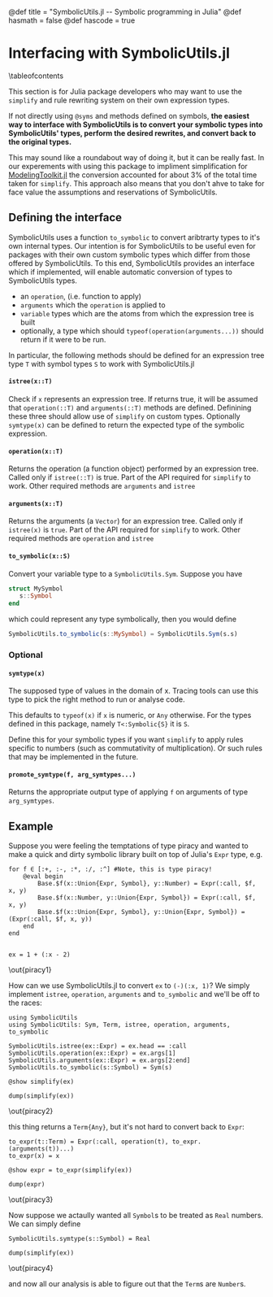 @def title = "SymbolicUtils.jl -- Symbolic programming in Julia"
@def hasmath = false
@def hascode = true
<!-- Note: by default hasmath == true and hascode == false. You can change this in
the config file by setting hasmath = false for instance and just setting it to true
where appropriate -->

# Interfacing with SymbolicUtils.jl

\tableofcontents <!-- you can use \toc as well -->

This section is for Julia package developers who may want to use the `simplify` and rule rewriting system on their own expression types.

If not directly using `@syms` and methods defined on symbols, **the easiest way to interface with SymbolicUtils  is to convert your symbolic types into SymbolicUtils' types, perform the desired rewrites, and convert back to the original types.**

This may sound like a roundabout way of doing it, but it can be really fast. In our experements with using this package to impliment simplification for [ModelingToolkit.jl](https://mtk.sciml.ai/dev/) the conversion accounted for about 3% of the total time taken for `simplify`. This approach also means that you don't ahve to take for face value the assumptions and reservations of SymbolicUtils.

## Defining the interface

SymbolicUtils uses a function `to_symbolic` to convert aribtrarty types to it's own internal types. Our intention is for SymbolicUtils to be useful even for packages with their own custom symbolic types which
differ from those offered by SymbolicUtils. To this end, SymbolicUtils provides an interface which if implemented, will enable automatic conversion of types to SymbolicUtils types.

*  an `operation`, (i.e. function to apply)
* `arguments` which the `operation` is applied to
* `variable` types which are the atoms from which the expression tree is built 
* optionally, a type which should `typeof(operation(arguments...))` should return if it were to be run.

In particular, the following methods should be defined for an expression tree type `T` with symbol types `S` to  work
with SymbolicUtils.jl

#### `istree(x::T)`

Check if `x` represents an expression tree. If returns true,
it will be assumed that `operation(::T)` and `arguments(::T)`
methods are defined. Definining these three should allow use
of `simplify` on custom types. Optionally `symtype(x)` can be
defined to return the expected type of the symbolic expression.

#### `operation(x::T)`

Returns the operation (a function object) performed by an expression
tree. Called only if `istree(::T)` is true. Part of the API required
for `simplify` to work. Other required methods are `arguments` and `istree`

#### `arguments(x::T)`

Returns the arguments (a `Vector`) for an expression tree.
Called only if `istree(x)` is `true`. Part of the API required
for `simplify` to work. Other required methods are `operation` and `istree`

#### `to_symbolic(x::S)`
Convert your variable type to a `SymbolicUtils.Sym`. Suppose you have
```julia
struct MySymbol
   s::Symbol
end
```
which could represent any type symbolically, then you would define 
```julia
SymbolicUtils.to_symbolic(s::MySymbol) = SymbolicUtils.Sym(s.s)
```

### Optional

#### `symtype(x)`

The supposed type of values in the domain of x. Tracing tools can use this type to
pick the right method to run or analyse code.

This defaults to `typeof(x)` if `x` is numeric, or `Any` otherwise.
For the types defined in this package, namely `T<:Symbolic{S}` it is `S`.

Define this for your symbolic types if you want `simplify` to apply rules
specific to numbers (such as commutativity of multiplication). Or such
rules that may be implemented in the future.

#### `promote_symtype(f, arg_symtypes...)`

Returns the appropriate output type of applying `f` on arguments of type `arg_symtypes`.

## Example

Suppose you were feeling the temptations of type piracy and wanted to make a quick and dirty
symbolic library built on top of Julia's `Expr` type, e.g.

```julia:piracy1
for f ∈ [:+, :-, :*, :/, :^] #Note, this is type piracy!
    @eval begin
        Base.$f(x::Union{Expr, Symbol}, y::Number) = Expr(:call, $f, x, y)
        Base.$f(x::Number, y::Union{Expr, Symbol}) = Expr(:call, $f, x, y)
        Base.$f(x::Union{Expr, Symbol}, y::Union{Expr, Symbol}) = (Expr(:call, $f, x, y))
    end
end


ex = 1 + (:x - 2)
```

\out{piracy1}

How can we use SymbolicUtils.jl to convert `ex` to `(-)(:x, 1)`? We simply implement `istree`,
`operation`, `arguments` and `to_symbolic` and we'll be off to the races:
```julia:piracy2
using SymbolicUtils
using SymbolicUtils: Sym, Term, istree, operation, arguments, to_symbolic

SymbolicUtils.istree(ex::Expr) = ex.head == :call
SymbolicUtils.operation(ex::Expr) = ex.args[1]
SymbolicUtils.arguments(ex::Expr) = ex.args[2:end]
SymbolicUtils.to_symbolic(s::Symbol) = Sym(s)

@show simplify(ex)

dump(simplify(ex))
```
\out{piracy2}

this thing returns a `Term{Any}`, but it's not hard to convert back to `Expr`:

```julia:piracy3
to_expr(t::Term) = Expr(:call, operation(t), to_expr.(arguments(t))...) 
to_expr(x) = x

@show expr = to_expr(simplify(ex))

dump(expr)
```
\out{piracy3}


Now suppose we actaully wanted all `Symbol`s to be treated as `Real` numbers. We can simply define
```julia:piracy4
SymbolicUtils.symtype(s::Symbol) = Real

dump(simplify(ex))
```
\out{piracy4}

and now all our analysis is able to figure out that the `Term`s are `Number`s.
